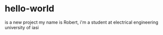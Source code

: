 # hello-world
is a new project
my name is Robert, i'm a student at electrical engineering university of iasi
